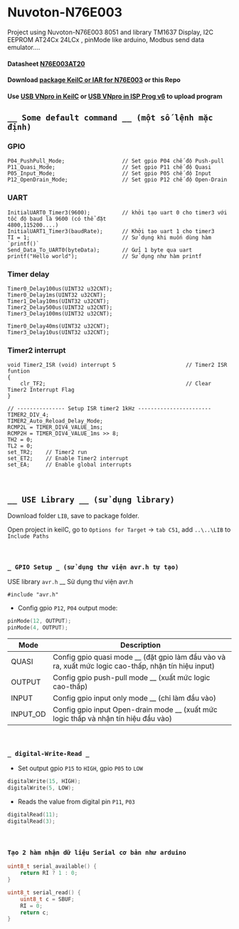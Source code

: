 # Nuvoton-N76E003

Project using Nuvoton-N76E003 8051 and library TM1637 Display, I2C EEPROM AT24Cx 24LCx , pinMode like arduino, Modbus send data emulator....

#### Datasheet [N76E003AT20](https://www.nuvoton.com/export/resource-files/DS_N76E003_EN_Rev1.10.pdf)

#### Download [package KeilC or IAR for N76E003](https://www.nuvoton.com/products/microcontrollers/8bit-8051-mcus/low-pin-count-8051-series/n76e003/?group=Software&tab=2) or this Repo
#### Use [USB VNpro in KeilC](http://vidieukhien.org/tich-hop-kit-vdk-1-0-vao-keil-c.html) or [USB VNpro in  ISP Prog v6](http://vidieukhien.org/phan-mem-isp-prog-v6.html) to upload program

## `__ Some default command __ (một số lệnh mặc định)`
### GPIO
    P04_PushPull_Mode;                  // Set gpio P04 chế độ Push-pull
    P11_Quasi_Mode;                     // Set gpio P11 chế độ Quasi
    P05_Input_Mode;                     // Set gpio P05 chế độ Input
    P12_OpenDrain_Mode;                 // Set gpio P12 chế độ Open-Drain
### UART
    InitialUART0_Timer3(9600);          // khởi tạo uart 0 cho timer3 với tốc độ baud là 9600 (có thể đặt
    4800,115200....)
    InitialUART1_Timer3(baudRate);      // Khởi tạo uart 1 cho timer3
    TI = 1;                             // Sử dụng khi muốn dùng hàm `printf()`
    Send_Data_To_UART0(byteData);       // Gửi 1 byte qua uart
    printf("Hello world");              // Sử dụng như hàm printf
    
### Timer delay
    Timer0_Delay100us(UINT32 u32CNT);
    Timer0_Delay1ms(UINT32 u32CNT);
    Timer1_Delay10ms(UINT32 u32CNT);
    Timer2_Delay500us(UINT32 u32CNT);
    Timer3_Delay100ms(UINT32 u32CNT);
    
    Timer0_Delay40ms(UINT32 u32CNT);
    Timer3_Delay10us(UINT32 u32CNT);

### Timer2 interrupt 
    void Timer2_ISR (void) interrupt 5                      // Timer2 ISR funtion
    {
    	clr_TF2;                                            // Clear Timer2 Interrupt Flag
    }
    
	// --------------- Setup ISR timer2 1kHz -----------------------
	TIMER2_DIV_4;
	TIMER2_Auto_Reload_Delay_Mode;
	RCMP2L = TIMER_DIV4_VALUE_1ms;
	RCMP2H = TIMER_DIV4_VALUE_1ms >> 8;
	TH2 = 0;
	TL2 = 0;
	set_TR2;    // Timer2 run
	set_ET2;    // Enable Timer2 interrupt
    set_EA;		// Enable global interrupts

&nbsp;
&nbsp;

## `__ USE Library __ (sử dụng library)`
Download folder `LIB`, save to package folder.

Open project in keilC, go to `Options for Target` -> `tab C51`, add `..\..\LIB` to `Include Paths`

&nbsp;

### `_ GPIO Setup _ (sử dụng thư viện avr.h tự tạo)`
USE library `avr.h` __ Sử dụng thư viện avr.h

    #include "avr.h"

- Config gpio `P12`, `P04` output mode:
```c
pinMode(12, OUTPUT);
pinMode(4, OUTPUT);
```

| Mode    | Description |
| ------  | ----------- |
| QUASI   | Config gpio quasi mode __ (đặt gpio làm đầu vào và ra, xuất mức logic cao-thấp, nhận tín hiệu input)|
| OUTPUT  | Config gpio push-pull mode __ (xuất mức logic cao-thấp)|
| INPUT   | Config gpio input only mode __ (chỉ làm đầu vào) |
| INPUT_OD| Config gpio input Open-drain mode __ (xuất mức logic thấp và nhận tín hiệu đầu vào) |

&nbsp;

### `_ digital-Write-Read _`

- Set output gpio `P15` to `HIGH`, gpio `P05` to `LOW`
```c
digitalWrite(15, HIGH);
digitalWrite(5, LOW);
```

- Reads the value from digital pin `P11`, `P03`

```c
digitalRead(11);
digitalRead(3);
```
&nbsp;

### `Tạo 2 hàm nhận dữ liệu Serial cơ bản như arduino`
```c
uint8_t serial_available() {
	return RI ? 1 : 0;
}

uint8_t serial_read() {
	uint8_t c = SBUF;
	RI = 0;
	return c;
}
```
